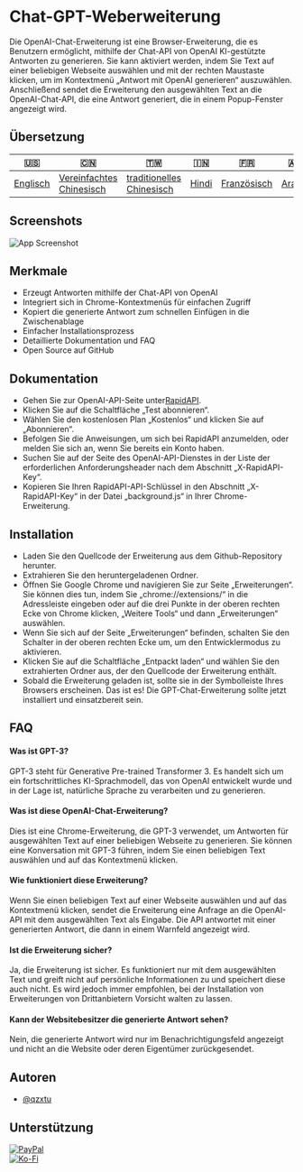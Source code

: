 # Chat-GPT-Weberweiterung

Die OpenAI-Chat-Erweiterung ist eine Browser-Erweiterung, die es Benutzern ermöglicht, mithilfe der Chat-API von OpenAI KI-gestützte Antworten zu generieren. Sie kann aktiviert werden, indem Sie Text auf einer beliebigen Webseite auswählen und mit der rechten Maustaste klicken, um im Kontextmenü „Antwort mit OpenAI generieren“ auszuwählen. Anschließend sendet die Erweiterung den ausgewählten Text an die OpenAI-Chat-API, die eine Antwort generiert, die in einem Popup-Fenster angezeigt wird.

## Übersetzung

| 🇺🇸                  | 🇨🇳                                        | 🇹🇼                                         | 🇮🇳                  | 🇫🇷                        | 🇦🇪                   | 🇩🇪                    | 🇯🇵                      | 🇪🇸                     |
| --------------------- | ------------------------------------------- | -------------------------------------------- | --------------------- | --------------------------- | ---------------------- | ----------------------- | ------------------------- | ------------------------ |
| [Englisch](README.md) | [Vereinfachtes Chinesisch](README.zh-CN.md) | [traditionelles Chinesisch](README.zh-TW.md) | [Hindi](README.hi.md) | [Französisch](README.fr.md) | [Araber](README.ar.md) | [Deutsch](README.de.md) | [japanisch](README.ja.md) | [Spanisch](README.es.md) |

## Screenshots

![App Screenshot](https://cdn.discordapp.com/attachments/1008195045960204349/1099103637608878090/New_Website_Blue_Mockup_Instagram_-_Laptop.gif)

## Merkmale

-   Erzeugt Antworten mithilfe der Chat-API von OpenAI
-   Integriert sich in Chrome-Kontextmenüs für einfachen Zugriff
-   Kopiert die generierte Antwort zum schnellen Einfügen in die Zwischenablage
-   Einfacher Installationsprozess
-   Detaillierte Dokumentation und FAQ
-   Open Source auf GitHub

## Dokumentation

-   Gehen Sie zur OpenAI-API-Seite unter[RapidAPI](https://rapidapi.com/liuzhaolong765481/api/chatgpt-chatgpt3-5-chatgpt4/).
-   Klicken Sie auf die Schaltfläche „Test abonnieren“.
-   Wählen Sie den kostenlosen Plan „Kostenlos“ und klicken Sie auf „Abonnieren“.
-   Befolgen Sie die Anweisungen, um sich bei RapidAPI anzumelden, oder melden Sie sich an, wenn Sie bereits ein Konto haben.
-   Suchen Sie auf der Seite des OpenAI-API-Dienstes in der Liste der erforderlichen Anforderungsheader nach dem Abschnitt „X-RapidAPI-Key“.
-   Kopieren Sie Ihren RapidAPI-API-Schlüssel in den Abschnitt „X-RapidAPI-Key“ in der Datei „background.js“ in Ihrer Chrome-Erweiterung.

## Installation

-   Laden Sie den Quellcode der Erweiterung aus dem Github-Repository herunter.
-   Extrahieren Sie den heruntergeladenen Ordner.
-   Öffnen Sie Google Chrome und navigieren Sie zur Seite „Erweiterungen“. Sie können dies tun, indem Sie „chrome://extensions/“ in die Adressleiste eingeben oder auf die drei Punkte in der oberen rechten Ecke von Chrome klicken, „Weitere Tools“ und dann „Erweiterungen“ auswählen.
-   Wenn Sie sich auf der Seite „Erweiterungen“ befinden, schalten Sie den Schalter in der oberen rechten Ecke um, um den Entwicklermodus zu aktivieren.
-   Klicken Sie auf die Schaltfläche „Entpackt laden“ und wählen Sie den extrahierten Ordner aus, der den Quellcode der Erweiterung enthält.
-   Sobald die Erweiterung geladen ist, sollte sie in der Symbolleiste Ihres Browsers erscheinen.
    Das ist es! Die GPT-Chat-Erweiterung sollte jetzt installiert und einsatzbereit sein.

## FAQ

#### Was ist GPT-3?

GPT-3 steht für Generative Pre-trained Transformer 3. Es handelt sich um ein fortschrittliches KI-Sprachmodell, das von OpenAI entwickelt wurde und in der Lage ist, natürliche Sprache zu verarbeiten und zu generieren.

#### Was ist diese OpenAI-Chat-Erweiterung?

Dies ist eine Chrome-Erweiterung, die GPT-3 verwendet, um Antworten für ausgewählten Text auf einer beliebigen Webseite zu generieren. Sie können eine Konversation mit GPT-3 führen, indem Sie einen beliebigen Text auswählen und auf das Kontextmenü klicken.

#### Wie funktioniert diese Erweiterung?

Wenn Sie einen beliebigen Text auf einer Webseite auswählen und auf das Kontextmenü klicken, sendet die Erweiterung eine Anfrage an die OpenAI-API mit dem ausgewählten Text als Eingabe. Die API antwortet mit einer generierten Antwort, die dann in einem Warnfeld angezeigt wird.

#### Ist die Erweiterung sicher?

Ja, die Erweiterung ist sicher. Es funktioniert nur mit dem ausgewählten Text und greift nicht auf persönliche Informationen zu und speichert diese auch nicht. Es wird jedoch immer empfohlen, bei der Installation von Erweiterungen von Drittanbietern Vorsicht walten zu lassen.

#### Kann der Websitebesitzer die generierte Antwort sehen?

Nein, die generierte Antwort wird nur im Benachrichtigungsfeld angezeigt und nicht an die Website oder deren Eigentümer zurückgesendet.

## Autoren

-   [@qzxtu](https://www.github.com/qzxtu)

## Unterstützung

[![PayPal](https://img.shields.io/badge/PayPal-00457C?style=for-the-badge&logo=paypal&logoColor=white)](https://paypal.me/nova355killer)  
[![Ko-Fi](https://img.shields.io/badge/kofi-00457C?style=for-the-badge&logo=ko-fi&logoColor=white)](https://ko-fi.com/nova355)
